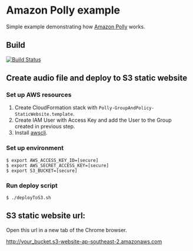 # Amazon Polly example
Simple example demonstrating how [Amazon Polly](https://aws.amazon.com/polly/details/) works.

## Build
[![Build Status](https://travis-ci.org/kyhau/aws-polly-simple.svg?branch=master)](https://travis-ci.org/kyhau/aws-polly-simple)

## Create audio file and deploy to S3 static website

### Set up AWS resources

1. Create CloudFormation stack with `Polly-GroupAndPolicy-StaticWebsite.template`.
1. Create IAM User with Access Key and add the User to the Group created in previous step.
1. Install [awscli](http://docs.aws.amazon.com/cli/latest/userguide/installing.html).

### Set up environment

```
$ export AWS_ACCESS_KEY_ID=[secure]
$ export AWS_SECRET_ACCESS_KEY=[secure]
$ export S3_BUCKET=[secure]
```
### Run deploy script

```
$ ./deployToS3.sh
```

## S3 static website url: 

Open this url in a new tab of the Chrome browser.

http://your_bucket.s3-website-ap-southeast-2.amazonaws.com
